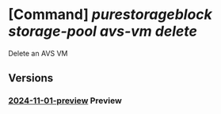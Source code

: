 # [Command] _purestorageblock storage-pool avs-vm delete_

Delete an AVS VM

## Versions

### [2024-11-01-preview](/Resources/mgmt-plane/L3N1YnNjcmlwdGlvbnMve30vcmVzb3VyY2Vncm91cHMve30vcHJvdmlkZXJzL3B1cmVzdG9yYWdlLmJsb2NrL3N0b3JhZ2Vwb29scy97fS9hdnN2bXMve30=/2024-11-01-preview.xml) **Preview**

<!-- mgmt-plane /subscriptions/{}/resourcegroups/{}/providers/purestorage.block/storagepools/{}/avsvms/{} 2024-11-01-preview -->
